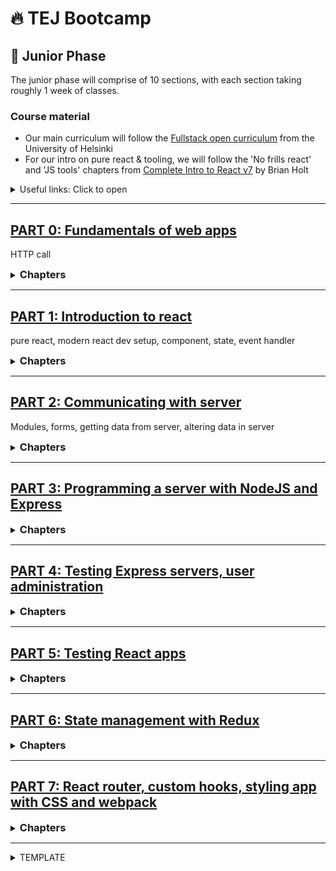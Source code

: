 # 🔥 TEJ Bootcamp

## 💚 Junior Phase

The junior phase will comprise of 10 sections, with each section taking roughly 1 week of classes.

### Course material

- Our main curriculum will follow the [Fullstack open curriculum](https://fullstackopen.com/en/) from the University of Helsinki
- For our intro on pure react & tooling, we will follow the 'No frills react' and 'JS tools' chapters from [Complete Intro to React v7](https://btholt.github.io/complete-intro-to-react-v7) by Brian Holt

<details><summary>Useful links: Click to open</summary>

- [git basics](https://git-scm.com/book/en/v2)

</details>

---

## [PART 0: Fundamentals of web apps](https://fullstackopen.com/en/part0/fundamentals_of_web_apps)

HTTP call

<details><summary><h3 style="display:inline">Chapters</h3></summary>

<details><summary>Part 0-b</summary>

**_TO-LEARN:_**

- HTTP call

**_PRE-WORK:_**

- [PART 0: Read only the 'HTTP GET' section](https://fullstackopen.com/en/part0/fundamentals_of_web_apps)

**_TO-STUDY:_**

- [PART 0-b: HTTP request](https://fullstackopen.com/en/part0/fundamentals_of_web_apps#http-get)

**_LECTURE-VIDEO:_**

- [Exercise web sequence diagrams](https://youtu.be/ycQnptR5qj8)

**_TO-DO:_**

- [0.4-0.6](https://fullstackopen.com/en/part0/fundamentals_of_web_apps#exercises-0-1-0-6)

_Instructions for TO-DO_

1. create a new git repository called `fullstackopen` in your local computer
1. create a repository in github to push your local `fullstackopen`
1. create a folder called `part0` inside `fullstackopen`
1. create separate files to put your sequence diagrams for exercises 0.4 to 0.6

</details>

</details>

---

## [PART 1: Introduction to react](https://fullstackopen.com/en/part1)

pure react, modern react dev setup, component, state, event handler

<details><summary><h3 style="display:inline">Chapters</h3></summary>

<details><summary>Part 1-a</summary>

**_TO-LEARN:_**

- pure react
- modern react dev setup

**_PRE-WORK:_**

- [watch this video on eventloop](https://www.youtube.com/watch?v=8aGhZQkoFbQ)

**_TO-STUDY:_**

- [Complete Intro to React v7: Pure react](https://btholt.github.io/complete-intro-to-react-v7/lessons/no-frills-react/pure-react)
- [Complete Intro to React v7: JS tools](https://btholt.github.io/complete-intro-to-react-v7/lessons/js-tools/npm)
- [PART 1-a: Intro to React](https://fullstackopen.com/en/part1/introduction_to_react)

**_LECTURE-VIDEO:_**

- [Pure react](https://youtu.be/Pzkcxt9j23U)

**_TO-DO:_**

- [1.1-1.2](https://fullstackopen.com/en/part1/introduction_to_react#exercises-1-1-1-2)

_Instructions for TO-DO_

1. in the `fullstackopen` repository, create a folder called `part1` inside `fullstackopen`
1. create folder called `courseinfo` inside of `part1` to put your code for exercise 1.1-1.2
   - You can create `courseinfo` project either by using `parcel`, as we did for the class today. You can clone this [starter kit](https://github.com/TEJ-Fellowship/react-start-kit)
   - Or you can create `courseinfo` project using `create-react-app` as described in the [`introduction to react`](https://fullstackopen.com/en/part1/introduction_to_react) section of the course

_note_: You will need to delete the `.git` directory inside the clone

</details>

<details><summary>Part 1-b</summary>

**_TO-LEARN:_**

- React concepts: component, JSX, props

**_PRE-WORK:_**

- master these Array methods: [Map](https://developer.mozilla.org/en-US/docs/Web/JavaScript/Reference/Global_Objects/Array/map), [Filter](https://developer.mozilla.org/en-US/docs/Web/JavaScript/Reference/Global_Objects/Array/filter), [Reduce](https://developer.mozilla.org/en-US/docs/Web/JavaScript/Reference/Global_Objects/Array/reduce), [forEach](https://developer.mozilla.org/en-US/docs/Web/JavaScript/Reference/Global_Objects/Array/forEach), [Includes](https://developer.mozilla.org/en-US/docs/Web/JavaScript/Reference/Global_Objects/Array/includes), [Some](https://developer.mozilla.org/en-US/docs/Web/JavaScript/Reference/Global_Objects/Array/some), [Every](https://developer.mozilla.org/en-US/docs/Web/JavaScript/Reference/Global_Objects/Array/every)

**_TO-STUDY:_**

- [PART 1-b: Javascript](https://fullstackopen.com/en/part1/java_script)

**_LECTURE-VIDEO:_**

- [Components with props, dev setup, JSX](https://youtu.be/xBJBrULUm0E)

**_TO-DO:_**

- [1.3-1.5](https://fullstackopen.com/en/part1/java_script#exercises-1-3-1-5)

_Instructions for TO-DO_

1. in the `fullstackopen/part1/courseinfo` repository, continue to put your code for exercise 1.3-1.5

</details>

<details><summary>Part 1-c</summary>

**_TO-LEARN:_**

- stateful component
- event handler

**_TO-STUDY:_**

- [PART 1-c: Component state, event handlers](https://fullstackopen.com/en/part1/component_state_event_handlers)

**_LECTURE-VIDEO:_**

- [Starting a react project](https://youtu.be/BGrie4SO-88)
- [Component manual re-render](https://youtu.be/6RCRVL7Z-Nc)
- [React state](https://youtu.be/uCGdWjuhhg4)
- [React event handling](https://youtu.be/x0vodxNdm0c)

**_TO-DO:_**

- [1.6-1.14](https://fullstackopen.com/en/part1/a_more_complex_state_debugging_react_apps#exercises-1-6-1-14)

</details>

<details><summary>Part 1-d</summary>

**_TO-LEARN:_**

- a more complex state
  - array, object in state: don't mutate state!
- conditional rendering of component
- debugging React apps

**_TO-STUDY:_**

- [PART 1-d: A more complex state, debugging React apps](https://fullstackopen.com/en/part1/a_more_complex_state_debugging_react_apps)

**_LECTURE-VIDEO:_**

- [Using array in state](https://youtu.be/2F7NNlAe68g)
- [Conditional rendering in component](https://youtu.be/uCGdWjuhhg4)
- [React Class, debugging, and notes on hooks](https://youtu.be/a6VNdOtzd8w)
- [Exercise 1.1 to 1.14 guide](https://youtu.be/H18zHpNDKwg)

**_TO-DO:_**

- [1.6-1.14](https://fullstackopen.com/en/part1/a_more_complex_state_debugging_react_apps#exercises-1-6-1-14)

</details>

</details>

---

## [PART 2: Communicating with server](https://fullstackopen.com/en/part2)

Modules, forms, getting data from server, altering data in server

<details><summary><h3 style="display:inline">Chapters</h3></summary>

<details><summary>Part 2-a</summary>

**_PRE-WORK:_**

- [watch at least first 3 parts of this youtube playlist](https://www.youtube.com/playlist?list=PL0zVEGEvSaeEd9hlmCXrk5yUyqUag-n84)

**_TO-LEARN:_**

- rendering collection [Array or Object]
  - don't mutate state! especially if state is Array or Object
- Array.map
- Array.reduce
- debugging React apps
  - use console through all components & calls
  - most common problems
    - the props are expected to be of a different type,
    - or called with a different name than they actually are, and destructuring fails as a result

**_TO-STUDY:_**

- [PART 2-a: Rendering a collection, modules](https://fullstackopen.com/en/part2/rendering_a_collection_modules)

**_LECTURE-VIDEO:_**

- [Using Array.map to show data in React](https://youtu.be/Mpk_FVc8A0Q)
- [Using key in React lists, and further debugging notes](https://youtu.be/-Qg0t48bWNA)

**_TO-DO:_**

- [2.1-2.5](https://fullstackopen.com/en/part2/rendering_a_collection_modules#exercises-2-1-2-5)

</details>

<details><summary>Part 2-b</summary>

**_TO-LEARN:_**

**Main concepts**

- controlled component
- filtering displayed elements

**Side notes**

- form onSubmit event handler needs event.preventDefault()
- form in App
- controlled component: using onChange
- ternary expression
- Map.filter

**_TO-STUDY:_**

- [PART 2-b: Forms](https://fullstackopen.com/en/part2/forms)

**_LECTURE-VIDEO:_**

- [Getting started with create react app to part2-a](https://youtu.be/JM0sv09GIwc)
- [Controlled component](https://youtu.be/KDzgcoe4KUg)
- [From controlled component to add to list](https://youtu.be/DCcOnuY9a-o)
- [Filtering notes](https://youtu.be/GtgBC_bUMYI)

**_TO-DO:_**

- [2.6-2.10](https://fullstackopen.com/en/part2/forms#exercises-2-6-2-10)

</details>

<details><summary>Part 2-c</summary>

**_TO-LEARN:_**

- getting data from server
  - using [JSON Server](https://medium.com/codingthesmartway-com-blog/create-a-rest-api-with-json-server-36da8680136d) to simulate server
- understanding [promises](https://developer.mozilla.org/en-US/docs/Web/JavaScript/Guide/Using_promises)
- using [Axios](https://axios-http.com/docs/intro) to call server
- [effect hooks](https://reactjs.org/docs/hooks-effect.html)

**_TO-STUDY:_**

- [PART 2-c: Getting data from server](https://fullstackopen.com/en/part2/getting_data_from_server)

**_LECTURE-VIDEO:_**

- [Changing data source in frontend to come from backend](https://youtu.be/JM0sv09GIwc)
- [Setting up json server](https://youtu.be/D6ClUvVAkrk)
- [Using Axios in frontend to access data from backend](https://youtu.be/wSGw6JUFcPU)
- [Understanding promises and async nature of axios](https://youtu.be/olCyK-TXO34)
- [Using useEffect to call axios from React component](https://youtu.be/izc1acO3eUc)

**_TO-DO:_**

- [2.11-2.14](https://fullstackopen.com/en/part2/getting_data_from_server#exercises-2-11-2-14)

</details>

<details><summary>Part 2-d</summary>

**_TO-LEARN:_**

- understanding [REST](https://www.codecademy.com/article/what-is-crud)
  - routes
  - CRUD (Create, Read, Update, Delete) actions on REST routes
  - [Axios methods corresponding to CRUD actions](https://www.freecodecamp.org/news/axios-react-how-to-make-get-post-and-delete-api-requests/)
- Sending data to the Backend Server
  - [creating new data](https://fullstackopen.com/en/part2/altering_data_in_server#sending-data-to-the-server)
  - [updating existing data using Axios.put](https://fullstackopen.com/en/part2/altering_data_in_server#changing-the-importance-of-notes)
  - [handling Error in Promise using Promise.catch](https://fullstackopen.com/en/part2/altering_data_in_server#promises-and-errors)

**Side notes**

- Array.find
- Review
  - Array.map
  - Array.filter

**_TO-STUDY:_**

- [PART 2-d: Altering data in server](https://fullstackopen.com/en/part2/altering_data_in_server)

**_LECTURE-VIDEO:_**

- [Using axios post to create note in backend](https://youtu.be/8ioBv5Rfo3A)
- [Using axios put to update note in backend](https://youtu.be/UuOC69taFxo)
- [Refactoring axios services](https://youtu.be/W3sTMbbTMkw)
- [Handling axios errors in catch block](https://youtu.be/AOgQXnk1LzE)
- [Debugging openweather map api key](https://youtu.be/aByLiib_Zks)

**_TO-DO:_**

- [2.15-2.18](https://fullstackopen.com/en/part2/altering_data_in_server#exercises-2-15-2-18)

</details>

<details><summary>Part 2-e</summary>

**_TO-LEARN:_**

- adding styles to React app
  - importing style file into JS project
  - CSS rules = selector + declerations
  - class selectors in JSX
- error message in it's own React component
  - activating error component by setting error message
- adding inline style in JSX

**_TO-STUDY:_**

- [PART 2-e: Adding styles to React app](https://fullstackopen.com/en/part2/adding_styles_to_react_app)

**_LECTURE-VIDEO:_**

- [Inline styles](https://youtu.be/_YD5VllKoXg)
- [Using a css file to style Notification component](https://youtu.be/knzBgD0vqwg)
- [Creating dynamic error message from catch block](https://youtu.be/hGK0Cx0Kbjk)

**_TO-DO:_**

- [2.19-2.20](https://fullstackopen.com/en/part2/adding_styles_to_react_app#exercises-2-19-2-20)

</details>

</details>

---

## [PART 3: Programming a server with NodeJS and Express](https://fullstackopen.com/en/part3)

<details><summary><h3 style="display:inline">Chapters</h3></summary>

<details><summary>Part 3-a</summary>

**_TO-LEARN:_**

- creating a simple Node project that runs in Node environment
- running a simple web server
- using Express library to build a more developer friendly web server
- using nodemon to run node
- defining routes in Express
  - CRUD functionality in Express routes
- Middleware
  - writing our own middleware

**Side notes**

- [difference between ES6 modules vs CommonJS syntax](https://www.freecodecamp.org/news/modules-in-javascript/)
- [what is JSON?](https://developer.mozilla.org/en-US/docs/Learn/JavaScript/Objects/JSON)
- [what does the version number in npm library mean?](https://fullstackopen.com/en/part3/node_js_and_express#express)
- [VSCode REST client](https://fullstackopen.com/en/part3/node_js_and_express#the-visual-studio-code-rest-client)
- [Math.max](https://developer.mozilla.org/en-US/docs/Web/JavaScript/Reference/Global_Objects/Math/max)

**_PRE-WORK:_**

**_TO-STUDY:_**

- [PART 3-a: Node.js and Express](https://fullstackopen.com/en/part3/node_js_and_express)

**_LECTURE-VIDEO:_**

- [creating a simple express server](https://youtu.be/fpo5GhzII5k)
  1. create new project `node-server`
  2. convert it to git repo and commit to github
  3. create an npm project inside by `npm init -y1
  4. create express server, serving on root url '/', listening on port 3001
- [serving on the '/notes' route for a 'get' method request](https://youtu.be/hPoKXqRGzOY)
  1. install nodemon as dev dependency to run node server by hot reload on code changes
  2. install cors to serve requests coming from different urls
  3. create an express route on `/notes` url for `get` request and serve it an array of notes in json format
- [side note on REST and JSON](https://youtu.be/wWBL98cfhLg)
- [creating the '/notes/:id' route for a 'get' method request](https://youtu.be/ibURgdt3CiA)
  1. create a new get route at `/notes/:id`
  2. respond with the json object of the note at that id
  3. if no notes are available at the id, then set status to 404 and return a friendly error message
- [creating the '/notes/:id' route for a 'delete' method request](https://youtu.be/ty3a-9HDW9s)
  1. create a new delete route at `/notes/:id`
  2. respond with 204 status code, and no body
  3. install `REST Client` extension
  4. create file `requests/my_requests.rest` to store the REST requests
- [creating the '/notes' route for a 'post' method request](https://youtu.be/N_JiJhyo84Q)
  1. create a new post route at `/notes`
  2. use express.json() to read json objects in the request
  3. use the json object in request to create a new post in the backend
  4. respond with status 201 created and return the newly created note object
- [creating middleware](https://youtu.be/CtN_ckGzifk)
  1. create a middleware at the top of the express server to log method, path, and body
  2. creat a middleware at the end of the express server (just before app.listen) to send a 404 not found to all paths that are not handled by the app

**_TO-DO:_**

- [3.1-3.6](https://fullstackopen.com/en/part3/node_js_and_express#exercises-3-1-3-6)
- [3.7-3.8](https://fullstackopen.com/en/part3/node_js_and_express#exercises-3-7-3-8)

</details>

<details><summary>Part 3-b</summary>

**_TO-STUDY:_**

- [PART 3-b: Deploying app to internet](https://fullstackopen.com/en/part3/deploying_app_to_internet)

**_TO-LEARN:_**

- [serving static files from server](https://fullstackopen.com/en/part3/deploying_app_to_internet#serving-static-files-from-the-backend)
- [including frontend code on server](https://fullstackopen.com/en/part3/deploying_app_to_internet#frontend-production-build)
- [deploying app to a cloud platform (e.g. Heroku)](https://fullstackopen.com/en/part3/deploying_app_to_internet#application-to-the-internet)
- [streamlining the deployment](https://fullstackopen.com/en/part3/deploying_app_to_internet#streamlining-deploying-of-the-frontend)

**Side notes**

- [CORS](https://fullstackopen.com/en/part3/deploying_app_to_internet#same-origin-policy-and-cors)
- [setting up proxy on react app](https://fullstackopen.com/en/part3/deploying_app_to_internet#proxy)
- [how the current set-up after part3-b looks](https://fullstackopen.com/en/part3/deploying_app_to_internet#the-whole-app-to-internet)

**_LECTURE-VIDEO:_**

- [serving frontend static files from node server](https://youtu.be/4mQUK71WaFU)
  1. build react app for serving from web server
  2. include the build folder in your node application
  3. instruct node server to serve the static files from the build folder
- [modify frontend backend code to run in cloud](https://youtu.be/PTlSqtGJHJU)
  1. in react app, change the baseurl to a relative url
  2. in node server, read the PORT value from environment if available
- [deploy fullstack app to Heroku](https://youtu.be/iuUGZY7pqsE)
  1. create a Heroku account at https://devcenter.heroku.com/
  2. globally install heroku npm library
  3. if node server is not on its own repository, then create a separate repo for node server
  4. add a Procfile with instructions for Heroku
  5. create Heroku app to deploy your project to
  6. push your code to the Heroku remote git server
- [streamline deploying frontend and backend code to Heroku](https://youtu.be/qKfxe6uvQ6E)
  1. in node server repository, add npm script to build the react app and copy it to server repo
  2. add npm script to deploy to Heroku
  3. add npm script that combines all steps to build, copy, git commit, and deploy to Heroku
- [add proxy to react-app](https://youtu.be/YptUn1bG1T4)
  1. configure proxy url to setup node server in the react-app

**_TO-DO:_**

- [3.9-3.11](https://fullstackopen.com/en/part3/deploying_app_to_internet#exercises-3-9-3-11)

</details>

<details><summary>Part 3-c: Saving data to MongoDB</summary>

- [PART 3-c: Saving data to MongoDB](https://fullstackopen.com/en/part3/saving_data_to_mongo_db)

**_LECTURE-VIDEO:_**

- [introduction to mongodb](https://youtu.be/vgmX9Az-k80)
- [setting up mongo database in mongodb.com](https://youtu.be/9TZ-nrXNGrs)
  1. [create a free account in mongodb.com](https://fullstackopen.com/en/part3/saving_data_to_mongo_db#mongo-db)
  2. create database userid and password
  3. set network setting to allow access from anywhere
  4. get the connection string to your database
- [using mongoose to set up a practice application](https://youtu.be/AxrS9Aq_i3I)
  1. npm install mongoose
  2. create a new mongo.js file in your repo to create practice application
  3. put all the mongodb code using mongoose for `Note`:
  - [create a schema for Note](https://fullstackopen.com/en/part3/saving_data_to_mongo_db#schema)
  - use the schema to create a model for Note
  - [use the Note model to create and save a Note object into mongodb](https://fullstackopen.com/en/part3/saving_data_to_mongo_db#creating-and-saving-objects)
  - [write code to fetch data frome `notes` collection using the `Note` model](https://fullstackopen.com/en/part3/saving_data_to_mongo_db#fetching-objects-from-the-database)
- [connect the notes-server to the database](https://youtu.be/gv2kD-zq5e4)
  1. [fetch db connection from environment:](https://fullstackopen.com/en/part3/saving_data_to_mongo_db#backend-connected-to-a-database)
  - for localhost: create a .env file to store the db connection string (add it to .gitignore)
  - for heroku: configure db connection string in heroku `Config Vars`
  2. [create separate module to put database configuration](https://fullstackopen.com/en/part3/saving_data_to_mongo_db#database-configuration-into-its-own-module)
  3. [get data from database in the `/notes` route for `get` method](https://fullstackopen.com/en/part3/saving_data_to_mongo_db#backend-connected-to-a-database)
- [more node express routes configured through database](https://youtu.be/gsYmmlGrTUw)
  1. [rewrite `/notes` route for `post` method](https://fullstackopen.com/en/part3/saving_data_to_mongo_db#using-database-in-route-handlers)
  1. [rewrite `/notes/:id` route for `get` method](https://fullstackopen.com/en/part3/saving_data_to_mongo_db#using-database-in-route-handlers)
  1. [error handling](https://fullstackopen.com/en/part3/saving_data_to_mongo_db#error-handling)
  1. [moving error handling to middleware](https://fullstackopen.com/en/part3/saving_data_to_mongo_db#moving-error-handling-into-middleware)
  1. [rewrite `/notes/:id` route for `delete` method](https://fullstackopen.com/en/part3/saving_data_to_mongo_db#other-operations)
  1. [write `/notes/:id` route for `put` method](https://fullstackopen.com/en/part3/saving_data_to_mongo_db#other-operations)

**_TO-DO:_**

- [3.12](https://fullstackopen.com/en/part3/saving_data_to_mongo_db#exercise-3-12)
- [3.13-3.14](https://fullstackopen.com/en/part3/saving_data_to_mongo_db#exercises-3-13-3-14)
- [3.15-3.18](https://fullstackopen.com/en/part3/saving_data_to_mongo_db#exercises-3-15-3-18)

</details>

<details><summary>Part 3-d: Validation and ESLint</summary>

- [PART 3-d: Validation and ESLint](https://fullstackopen.com/en/part3/validation_and_es_lint)

**_LECTURE-VIDEO:_**

- [about environment variables](https://youtu.be/3dw7bmLsXAc)
- [mongoose schema validation](https://youtu.be/hE4vlHSSFkU)
  1. create a mongoose schema validation for `content` field in noteSchema
  2. in the note post route, catch the error in note.save
  3. put the error handler in the error handling middleware
  4. catch and display the error in the notes react app
- [mongoose schema validation while updating](https://youtu.be/JU4DzgyKIyI)
  1. in the note update route, configure it to also throw schema validation errors
  2. why schema based validation is better than logical error handling in code
  3. setting heroku config variables through the command line
- [linting and prettier setup and configurations](https://youtu.be/kqR3hAeg6-g)
  1. install prettier, eslint, and other dev dependencies for linting and formatting
  2. setup the VSCode extensions for prettier and eslint
  3. setup config files for eslint and prettier
  4. create eslint rule to show warning for console.log
  5. create eslint ignore config file
  6. difference between formatting (prettier) vs code linting (eslint)

**_TO-DO:_**

- [3.19-3.21](https://fullstackopen.com/en/part3/validation_and_es_lint#exercises-3-19-3-21)
- [3.22](https://fullstackopen.com/en/part3/validation_and_es_lint#exercise-3-22)

</details>

</details>

---

## [PART 4: Testing Express servers, user administration](https://fullstackopen.com/en/part4)

<details><summary><h3 style="display:inline">Chapters</h3></summary>
<details><summary>Part 4-a: Structure of backend application, introduction to testing</summary>

- [Part 4-a : Structure of backend application, introduction to testing](https://fullstackopen.com/en/part4/structure_of_backend_application_introduction_to_testing)

**_LECTURE-VIDEO:_**

- [Code refactoring](https://youtu.be/IJytft-UX6Q)
  1. [refactor config, logger, and middleware to `utils` folder](https://fullstackopen.com/en/part4/structure_of_backend_application_introduction_to_testing#project-structure)
- [Refactoring Node express Router](https://youtu.be/yrTAJAT-QCw)
  1. refactor all the `notes` routes to `controllers/notes.js`
- [Testing Node application](https://youtu.be/WMI7Qu1kqhM)
  1. install jest in dev dependency (npm install --save-dev jest)
  2. define npm script to run jest and specify the execution environment is node
  3. unit testing(use of test(),describe())
- [Notes on rest parameters, node http module, types of exports, route middleware](https://youtu.be/QI7s6Cm6Msk)
  - [rest parameters](https://developer.mozilla.org/en-US/docs/Web/JavaScript/Reference/Functions/rest_parameters)
  - [node http module vs express](https://stackoverflow.com/questions/38176214/why-do-some-developer-use-http-and-express-to-create-the-server)
  - [express router middleware](https://expressjs.com/en/guide/using-middleware.html)

**_TO-DO:_**

- [4.1-4.2](https://fullstackopen.com/en/part4/structure_of_backend_application_introduction_to_testing#exercises-4-1-4-2)
- [4.3-4.7](https://fullstackopen.com/en/part4/structure_of_backend_application_introduction_to_testing#exercises-4-3-4-7)

</details>

<details><summary>Part 4-b: Testing the backend</summary>

- [PART 4-b: Testing the backend](https://fullstackopen.com/en/part4/testing_the_backend)

**_LECTURE-VIDEO:_**

- [Setting up test environment](https://youtu.be/iIuu3SSWnGc)
  1. [set up NODE_ENV for different environments](https://fullstackopen.com/en/part4/testing_the_backend#test-environment)
  - set up cross-env, if required for windows
  2. [use supertest to connect to api without starting node server, then write tests for](https://fullstackopen.com/en/part4/testing_the_backend#supertest)
  - get all notes
  - checking length of notes
  - checking content of one note
- [initialize database before test](https://youtu.be/o63KJxjzDok)
  1. [include the `beforeEach` block](https://fullstackopen.com/en/part4/testing_the_backend#initializing-the-database-before-tests)
  2. modify tests written above to use the database initialization values
- [async/await syntax](https://youtu.be/Fob_yhLmFIc)
  1. [refactor notesRouter.get for '/api/notes' to async/await](https://fullstackopen.com/en/part4/testing_the_backend#async-await-in-the-backend)
  - run tests to make sure it is still working correctly
- [write test then refactor notesRouter.post to async/await](https://youtu.be/bFNIu7d9CqM)
  1. [write test then refactor notesRouter.post to async/await](https://fullstackopen.com/en/part4/testing_the_backend#more-tests-and-refactoring-the-backend)
  - write the test cases to test different scenario
  - run tests to make sure code is currently working
  2. create helper functions for some common functions required for testing
  - refactor tests to use helper functions
  - refactor notesRouter.post to use async / await syntax
  - run test to make sure code is still working after refactoring
  3. [continue refactoring notesRouter.get single note, and notesRouter.delete routes to use async/await](https://fullstackopen.com/en/part4/testing_the_backend#error-handling-and-async-await)
- [Optimizing the beforeEach function](https://youtu.be/jqVF_NLMsSA)
  1. [use Promise.all to await for an array of promises to resolve](https://fullstackopen.com/en/part4/testing_the_backend#optimizing-the-before-each-function)
  2. [refactor tests to use describe block to group tests](https://fullstackopen.com/en/part4/testing_the_backend#refactoring-tests)

**_TO-DO:_**

- [4.8-4.12](https://fullstackopen.com/en/part4/testing_the_backend#exercises-4-8-4-12)
- [4.13-4.14](https://fullstackopen.com/en/part4/testing_the_backend#exercises-4-13-4-14)

</details>

<details><summary>Part 4-c: User administration</summary>

[PART 4-c: User administration](https://fullstackopen.com/en/part4/user_administration)

**_LECTURE-VIDEO:_**

- [Setting up Mongo DB for Note to User relationship](https://youtu.be/HshcFKMxKvs)
  1. [set up Mongoose schema for `User`](https://fullstackopen.com/en/part4/user_administration#mongoose-schema-for-users)
  2. modify `Note` Mongoose schema to refer to `User` who created the Note
- [Creating users](https://youtu.be/75b9Yjdid1c)
  1. [install bcrypt library to create one-way hash of the password](https://fullstackopen.com/en/part4/user_administration#creating-users)
  2. create new router for `users` that handles REST api requests related to `users`
  - create `users` router
  - include `users` router in app.js
  - in `users` router, write POST method to create new user
  3. write test case for user creation
  - first, write `usersInDb` helper function to get all users from DB
  - write test case for user creation with new username, utilizing `usersInDb` helper function
  - running the test should pass
  4. practice Test Driven Development to add functionality to creating new user
  - write test case for user creation with existing username
  - running the test should fail, as we expect status code 400, but as of now our code returns 201 created
  - adjust create new user function to check for existing username
  - running the test should now pass
  5. in `users` router, write route handler for GET method for all users
- [Update new note creation to include user that created the note](https://youtu.be/q_4xcyJ5cNA)
  1. [update route handler for POST method for new note](https://fullstackopen.com/en/part4/user_administration#creating-a-new-note)
  - include user.\_id in the created note's `user` field
  - append the newly created note.\_id to the user's `notes` field
  2. [update users and notes route handlers to populate full data](https://fullstackopen.com/en/part4/user_administration#populate)
  - update GET all users route handler to `populate` the full notes that the user has created
  - user `populate parameters` to only include the fields that we want
  - update GET all notes route handler to `populate` required user fields

**_TO-DO:_**

Nothing!!

</details>

<details><summary>Part 4-d: Token authentication</summary>

[PART 4-d: Token authentication](https://fullstackopen.com/en/part4/token_authentication)

**_LECTURE-VIDEO:_**

- [Principles of token based authentication](https://youtu.be/CzekTh2A5O8)
  1. [understanding token based authentication sequence diagram](https://fullstackopen.com/en/part4/token_authentication)
  2. implement logging in function
  - npm install jsonwebtoken
  - create new router for `login` that handles REST api requests related to `login`
  - add the `login` router in app.js
  - add `SECRET` value to `.env` file that will be used by jsonwebtoken to sign the token
  - test logging in using VS Code REST-client
- [Creating new notes with logged in user](https://youtu.be/fTohbhJwvg0)
  1. [change the POST new note handler to only allow logged in users](https://fullstackopen.com/en/part4/token_authentication#limiting-creating-new-notes-to-logged-in-users)
  2. test creation of new note with token using VS Code REST-client
  - write VS Code REST-client code to login
  - write VS Code REST-client code to POST new note, including token returned from login
  3. [implement error handling](https://fullstackopen.com/en/part4/token_authentication#error-handling)
  - update `errorHandler` middleware to handle `ValidationError` and `JsonWebTokenError`
- [Problems of Token-based authentication](https://youtu.be/_sVk3vSt0Fw)
  1. [put time limit for the validity period of token](https://fullstackopen.com/en/part4/token_authentication#problems-of-token-based-authentication)
  2. update `errorHandler` middleware to handle `TokenExpiredError`
  3. [end notes](https://fullstackopen.com/en/part4/token_authentication#end-notes)

**_TO-DO:_**

- [4.15-4.23](https://fullstackopen.com/en/part4/token_authentication#exercises-4-15-4-23)

</details>

</details>

---

## [PART 5: Testing React apps](https://fullstackopen.com/en/part5)

<details><summary><h3 style="display:inline">Chapters</h3></summary>

<details><summary>Part 5-a: Login in frontend</summary>

- [PARTPart 5-a: Login in frontend](https://fullstackopen.com/en/part5/login_in_frontend)

**_LECTURE-VIDEO:_**

- [Handling login](https://youtu.be/eKpcEvatJ1s)
  1. [in App.js, add a form for login using controlled input fields for userid and password](https://fullstackopen.com/en/part5/login_in_frontend#handling-login)
  2. write function `handleLogin` to handle `onSubmit` for the login form
  3. write login service to call login api
  4. call login service from `handleLogin` App.js
  5. in App.js, convert login and note posting forms into functions
  6. conditionally call the forms based on whether user is logged in
- [Creating new notes](https://youtu.be/iGSjWaOUEDc)
  1. [set up `notes.js` service to use token from login response as the `Authorization` header in the notes creation request header](https://fullstackopen.com/en/part5/login_in_frontend#creating-new-notes)
  2. in App.js `handleLogin` function, `setToken` after login is sucessful
  3. the functionality to `add note` from the react app should work again
- [Saving login information in the browser](https://youtu.be/fYX5A3FWI2Q)
  1. [in `handleLogin` call `window.localStorage.setItem` to store user data in local storage](https://fullstackopen.com/en/part5/login_in_frontend#saving-the-token-to-the-browsers-local-storage)
  - remember to use `JSON.stringify` to convert JS object to string
  2. in `App.js`, write a useEffect hook that will read user data from local storage if available when application loads
  - remember to use `JSON.parse` to convert string to JS object
  3. [possible cross site scripting problems when using local storage](https://fullstackopen.com/en/part5/login_in_frontend#a-note-on-using-local-storage)

**_TO-DO:_**

- [5.1-5.4](https://fullstackopen.com/en/part5/login_in_frontend#exercises-5-1-5-4)

</details>

<details><summary>Part 5-b: props.children and proptypes</summary>

- [Part 5-b: props.children and proptypes](https://fullstackopen.com/en/part5/props_children_and_proptypes)

**_LECTURE-VIDEO:_**

- [Using props.children to create a generic Togglable component to control visibility of components](https://youtu.be/DvFC83TTwu8)
  1. [move login form to it's own component, LoginForm](https://fullstackopen.com/en/part5/props_children_and_proptypes#displaying-the-login-form-only-when-appropriate)
  2. [move the `Togglable` logic into it's own component, Togglable](https://fullstackopen.com/en/part5/props_children_and_proptypes#the-components-children-aka-props-children)
  - please note how `props.children` is being used
  3. modify `App.js > loginForm()` function to call `LoginForm` component within the `Togglable` component to make login form togglable
- [Move the Note adding form (`NoteForm`) into it's own component](https://youtu.be/1dIckrpr7bQ)
  1. now use the `Togglable` component to toggle visibility of `NoteForm`
  2. [move new note related state to the `NoteForm` component](https://fullstackopen.com/en/part5/props_children_and_proptypes#state-of-the-forms)
- [Using useRef, forwardRef, and useImperativeHandle](https://youtu.be/bzFsomL6yxQ)
  1. [use useRef, forwardRef, and useImperativeHandle to pass functions from inner component to outer component](https://fullstackopen.com/en/part5/props_children_and_proptypes#references-to-components-with-ref)
  2. [a note on creating instances of the same component](https://fullstackopen.com/en/part5/props_children_and_proptypes#one-point-about-components)
- [Using prop-types and eslint](https://youtu.be/FC04ezeV7FY)
  1. [use the prop-types package to declare mandatory props and their data type](https://fullstackopen.com/en/part5/props_children_and_proptypes#prop-types)
  - declare mandatory props in the `Togglable` and `LoginForm` components
  2. [configure eslint to ignore test related errors](https://fullstackopen.com/en/part5/props_children_and_proptypes#e-slint)
  - install the package eslint-plugin-jest as dev dependency
  - create eslint config file, either `.eslintrc.json` (copy from our previous parcel repo) or `.eslintrc.js` (from this workshop)
  - add `jest` related env, plugins entries
  3. create `.eslintignore` file to ignore files where eslint should not check
  4. give a displayName to the `Togglable` component

**_TO-DO:_**

- [5.5-5.10](https://fullstackopen.com/en/part5/props_children_and_proptypes#exercises-5-5-5-10)
- [5.11-5.12](https://fullstackopen.com/en/part5/props_children_and_proptypes#exercises-5-11-5-12)

</details>

<details><summary>Part 5-c: Testing React apps</summary>

- [Part 5-c: Testing React apps](https://fullstackopen.com/en/part5/testing_react_apps)

**_WE-WILL-LEARN:_**

We will learn unit testing a React component. We will learn to test:

- a component will render what we expect it to render
- a component will call the correct function passed as a prop when a button is clicked
- a component will re-render correctly when a button is clicked
- a component will call a function with the correct argument when a button is clicked

**_LECTURE-VIDEO:_**

- [Setup initial jest test for Note component](https://youtu.be/NfCUIp1Gihk)
  1. npm install --save-dev @testing-library/react @testing-library/jest-dom
  2. make sure `Note` component has className `note`
  3. [write Note component test in the file src/components/Note.test.js](https://fullstackopen.com/en/part5/testing_react_apps#searching-for-content-in-a-component)
  4. run the test
  5. modify the test to also check by selecting the element by class name in the rendered container
  6. [use `screen.debug()` to see html output of render and of screen.getByText](https://fullstackopen.com/en/part5/testing_react_apps#debugging-tests)
- [Clicking buttons in test](https://youtu.be/XPYLtXHi4MM)
  1. [set up test for button click](https://fullstackopen.com/en/part5/testing_react_apps#clicking-buttons-in-tests)
  - npm install --save-dev @testing-library/user-event
  - npm install -D --exact jest-watch-typeahead@0.6.5
  2. write test case for button click on the `Note` component
  3. [write tests for the Togglable component](https://fullstackopen.com/en/part5/testing_react_apps#tests-for-the-togglable-component)
  - set up Togglable component for testing by adding className="togglableContent"
  - now write the tests
- [Testing the forms](https://youtu.be/C6GzDq6W_UA)
  1. [write test for form submit](https://fullstackopen.com/en/part5/testing_react_apps#testing-the-forms)
  2. more options for finding elements
  - [note if there are two input fields](https://fullstackopen.com/en/part5/testing_react_apps#about-finding-the-elements)
    - use `screen.getByPlaceholderText` to be more precise to get right text input field, or use `container.querySelector`
  - using `{ exact: false }` option in the `screen.getByText` method
  - using `screen.findByText`; note it returns a promise
  - using `screen.queryByText`; note it does not cause an exception if the element is not found
- [More notes on tests](https://youtu.be/RGVPQTNyEgM)
  1. [finding test coverage](https://fullstackopen.com/en/part5/testing_react_apps#test-coverage)
  - by running `CI=true npm test -- --coverage`
  2. [frontend integration tests](https://fullstackopen.com/en/part5/testing_react_apps#frontend-integration-tests)
  3. [snapshot testing](https://fullstackopen.com/en/part5/testing_react_apps#snapshot-testing)

**_TO-DO:_**

- [5.13-5.16](https://fullstackopen.com/en/part5/testing_react_apps#exercises-5-13-5-16)

</details>

<details>
<summary>Part 5-d: End to end Testing</summary>

- [Part 5-d: End to end testing](https://fullstackopen.com/en/part5/end_to_end_testing)

**_LECTURE-VIDEO:_**

- [Initial setup for cypress](https://www.youtube.com/watch?v=-OKjjM8Y9Os)
  1. [install cypress to the frontend as development dependency (npm install --save-dev cypress)](<(https://fullstackopen.com/en/part5/end_to_end_testing#cypress)>)
  2. add an npm-script to run it `{"cypress:open": "cypress open"}`
  3. add an npm-script to the backend which starts it in test mode `{"start:test": "cross-env NODE_ENV=test node index.js"}`
  4. start cypress with command `{npm run cypress:open}`
  5. Create a new test file i.e `notes.app.spec.cy.js` inside the cypress/e2e folder
  6. Write the first test for the front page
- [Writing to a form](https://www.youtube.com/watch?v=hdv3rS3NWeU)
  1. [extend our tests so that the test tries to log in to our application](https://fullstackopen.com/en/part5/end_to_end_testing#writing-to-a-form)
  - type the username and password in the login form using `{cy.type}` for the test
  - `{cy.get}` command allows for searching elements by CSS selectors
  - use `id` to get the value from input fields and use # to select id
- Some things to note
  1. to avoid name conflicts, we gave the submit button the id login-button we can use to access it
  2. if you are getting eslint errors on cy `{npm install eslint-plugin-cypress --save-dev}`
  3. changing the configuration in `{.eslintrc.js}`
- [Testing new note form](https://www.youtube.com/watch?v=Dts2-btCrXA)
  1. [only logged-in users can create new notes, so we added logging in to the application in beforeEach block](https://fullstackopen.com/en/part5/end_to_end_testing#testing-new-note-form)
  2. give adding note input an to avoid test failing if there is more than one input
  3. All changes to the browser's state are reversed after each test
- [Controlling the state of the database](https://www.youtube.com/watch?v=Dts2-btCrXA)
  1. challenge with E2E tests is that they do not have access to the database
  2. [create API endpoints to the backend for the test](https://fullstackopen.com/en/part5/end_to_end_testing#controlling-the-state-of-the-database)
  - create a new router for the tests `{testingRouter}` at backend
  - add it to the backend only if the application is run on test-mode
  - the test does HTTP requests to the backend with `{cy.request}`
  3. write the test for changing the importance of notes
  4. [make a test to ensure that a login attempt fails if the password is wrong](https://fullstackopen.com/en/part5/end_to_end_testing#failed-login-test)
  - check error mesage `{ cy.get(className).contains(message))}`
  - note : css class selector starts with . `{.className}`
  5. for more diverse tests than contains which works based on text content only
  - `Should` should always be chained with get (or another chainable command)
  - cypress requires the colors to be given as rgb
  - if the test are for same component we can chain `should;` with `and`
- [Bypassing the UI](https://www.youtube.com/watch?v=U6UBYY8Jv5M)
  1. note : [Fully test the login flow – but only once!](https://docs.cypress.io/guides/end-to-end-testing/testing-your-app#Logging-in)
  2. [bypass the UI](https://fullstackopen.com/en/part5/end_to_end_testing#bypassing-the-ui)
  3. [Custom command](https://docs.cypress.io/api/cypress-api/custom-commands)
  - create a cy command for login
  - create a cy command for adding new note
  4. chaining contains with contains
  5. When coding tests, you should check in the test runner that the tests use the right components!
  6. use of `parent()` and `find` and `as` in cy
- [Running and debugging the tests](https://www.youtube.com/watch?v=U6UBYY8Jv5M)
  1. cypress commands always return undefined
  2. Cypress commands are like promises
  3. we can run the test using cli with command `{"test:e2e": "cypress run"}`
  4. videos of the test execution will be saved to cypress/videos/
  5. gitignore the videos directory

**_TO-DO:_**

- [5.17-5.22](https://fullstackopen.com/en/part5/end_to_end_testing#exercises-5-17-5-22)

</details>
</details>

---

## [PART 6: State management with Redux](https://fullstackopen.com/en/part6)

<details><summary><h3 style="display:inline">Chapters</h3></summary>
<details><summary>Part 6-a: Flux-architecture and Redux</summary>

- [Part 6-a: Flux-architecture and Redux](https://fullstackopen.com/en/part6/flux_architecture_and_redux)

**_WE-WILL-LEARN:_**

- create redux store
- pass the redux store to app via provider

**_LECTURE-VIDEO:_**

- [Create a counter app that uses redux](https://youtu.be/j7GdVmjjBzQ)
  1. setup the applition
  - npx create-react-app redux-counter
  - delete all files except index.html and index.js
  - cd redux-counter
  - npm install redux
  2. setup redux in index.js for simple counter
  - create a reducer, `counterReducer` in this case. the reducer does the work similar to `setState`
  - create a store, by using `createStore` and passing it the reducer
  - use `store.getState()` to get the store (like the `state`)
  - use `store.dispatch(action)` to modify the store (like calling `setState`)
    - `action` is an object with `type` key, and optionally `data` key
  - use `store.subscribe(React Component)` to rerender component when store changes
- [Create a note app that uses redux](https://youtu.be/YRPXQ-ytTOw)
  1. setup the applition
  - npx create-react-app redux-note
  - delete all files except index.html and index.js
  - cd redux-note
  - npm install redux
  2. setup redux in index.js for note app
  - create a reducer, `noteReducer` in this case. the reducer does the work similar to `setState`
  - create a store, by using `createStore` and passing it the reducer
  - use `store.getState()` to get the store (like the `state`)
  - use `store.dispatch(action)` to modify the store (like calling `setState`)
    - `action` is an object with `type` key, and `data` key
  - use `store.subscribe(React Component)` to rerender component when store changes
  3. add functionality to add new note
  - add form to add note
  - add `onSubmit` handler that calls `store.dispatch` for adding note
  4. fix the problem with `NEW_NOTE` in the reducer
  - state is immutable
  5. add functionality to toggle importance
  - add `onClick` call to `toggleImportance` function from each note display
  - write the function `toggleImportance` to call `store.dispatch`
  - write a separate `action creator` called `toggleImportanceOf` that creates the action to dispatch
- [Refactor note app to use Provider](https://youtu.be/8rIl5mEhkiU)
  1. put the reducer in the `reducers/noteReducer.js` file
  2. also move the action creators to `reducers/noteReducer.js`
  3. move the app component to `App.js`
  4. npm install react-redux
  5. modify the store related code in `index.js`, pass the store to `Provider` and wrap the `App` with it
  - in `index.js` import `Provider`
  - wrap `App` with `Provider` with `store`
  6. modify `App` to read `store` from `Provider`
  - `useSelector` to get access to the `store`
  - `useDispatch` to send actions to redux
  7. now even if we refactor `add new note` form to its own component, we don't need to pass the store from App; the store can be directly accessed by all the components

**_TO-DO:_**

- [6.1-6.2](https://fullstackopen.com/en/part6/flux_architecture_and_redux#exercises-6-1-6-2)
- [6.3-6.8](https://fullstackopen.com/en/part6/flux_architecture_and_redux#exercises-6-3-6-8)

</details>

<details><summary>Part 6-b: Many reducers</summary>

- [Part 6-b: Many reducers](https://fullstackopen.com/en/part6/many_reducers)

**_WE-WILL-LEARN:_**

- using `Combined reducers` to combine multiple reducers
- using Redux toolkit to simplify and streamline the use of Redux stores
- using Redux devtool to debug and help develop redux

**_LECTURE-VIDEO:_**

- [Add state for visibility filter by putting it in another reducer using Combined reducers](https://youtu.be/bCaJ1NCH6CQ)
  - note that `NewNote` and `Notes` components have been refactored from `App` component
  1. initialize `notes` state with two notes
  2. create visibility filter to show all / important notes
  3. create new reducer `filterReducer` to store value of filter
  - put the reducer function `filterReducer`
  - create action creator `filterChange`
  4. modify index.js to combine the reducers `filterReducer` and `noteReducer`
  - import `combineReducers` from `redux`
  - use `combineReducers` to combine the two reducers
  - change `createStore` to take the combined reducer
  5. modify `Notes.js` to now only read the `notes` key from the state
  6. create separate component for `VisibilityFilter`
  - in `App` use the `VisibilityFilter` component to display the filter
  7. modify `Notes.js` to filter notes based on the visibility filter
- [Using Redux Toolkit](https://www.youtube.com/watch?v=oWXDq4edkWw)
  1. install the Redux Toolkit
  - npm install @reduxjs/toolkit
  2. modify `index.js` to use toolkit
  - import and use `configureStore` to create store, which will replace `combineReducers` and `createStore`
  3. modify `noteReducer.js` to use toolkit
  - use `createSlice` to refactor the reducer and action creators
  - use export using toolkit
- [Using Redux devtool](https://youtu.be/oWXDq4edkWw?t=593)
  1. install devtool from https://chrome.google.com/webstore/detail/redux-devtools/lmhkpmbekcpmknklioeibfkpmmfibljd
  2. open the Redux devtool window
  3. dispatch an action from the toolkit
  4. see the change in state for all the actions

**_TO-DO:_**

- [6.9-6.12](https://fullstackopen.com/en/part6/many_reducers#exercises-6-9-6-12)

</details>

<details><summary>Part 6-c: Communicating with server in a redux application</summary>

- [Part 6-c: Communicating with server in a redux application](https://fullstackopen.com/en/part6/communicating_with_server_in_a_redux_application)

**_WE-WILL-LEARN:_**

**_LECTURE-VIDEO:_**

- [Getting notes from the backend while using Redux](https://youtu.be/PQK5dO5v0eo)
  1. create `db.json` file in root folder, and put some data
  2. install and run json server
  - npm install json-server --save-dev
  - in `package.json` add script to run json-server
  - npm run server
  3. create service to fetch data from backend
  - npm install axios
  - create file `services/notes.js` to fetch data using axios from the backend
  4. get initial data from backend
  - in `noteReducer` change initial state to empty array
  - in `noteReducer` add an action to append a single note
  - in `noteReducer` add an action to set all the notes
  - in `App`, create a `useEffect` to load the initial data from json-server
- [Storing a note to the backend while using Redux](https://youtu.be/Elh7lqLF5G8)
  1. when creating note, add functionality to also add the new note to backend
  - in `services/notes.js`, add function to create note in backend
  - in `NewNote` component, modify to call the service to backend
  - modify `createNote` reducer as it will receive the full note, not just the content
  2. you can also change the `toggle importance` functionality to also update backend
- [Using thunk to move backend logic to Redux action creator](https://youtu.be/uN5_5lej87s)
  1. install `redux-thunk`
  - npm install redux-thunk
  2. modify the `createNote` functionality to move backend communication to a `thunk`
  - change `NewNote` component back to just dispatching return value of `createNote` function
  - in `noteReducer`, replace the `createNote` action creator with `createNote` thunk that will:
    1. create a note in the backend
    2. then dispatch the new note to Redux store
  3. modify the initial notes loading functionality to move backend communication to a `thunk`
  - change `App` useEffect to just dispatching return value of `initializeNotes` function
  - in `noteReducer`, create a new thunk `initializeNotes` that will:
    1. get all notes from the backend
    2. then dispatch the notes to Redux store
  4. refactor Redux store creation
  - create `store.js` in root folder
  - move all Redux store creation code from `index.js` to `store.js`
  - in `index.js` import the store to pass to `App`

**_TO-DO:_**

- [6.13-6.14](https://fullstackopen.com/en/part6/communicating_with_server_in_a_redux_application#exercises-6-13-6-14)
- [6.15-6.18](https://fullstackopen.com/en/part6/communicating_with_server_in_a_redux_application#exercises-6-15-6-18)

</details>
</details>

---

## [PART 7: React router, custom hooks, styling app with CSS and webpack](https://fullstackopen.com/en/part7)

<details><summary><h3 style="display:inline">Chapters</h3></summary>
<details><summary>Part 7-a: React-router</summary>

- [Part 7-a: React-router](https://fullstackopen.com/en/part7/react_router)

**_WE-WILL-LEARN:_**

**_LECTURE-VIDEO:_**

- [Implement react router]()
  1. create new project
  - npx create-react-app react-router
  - remove all files except App.js, index.js, index.html
  2. install react router
  - cd react-router
  - npm install react-router-dom
  3. write code to use simple react router
  - use `BrowserRouter` to encapsulate all code that will use router
  - create `Link` for the required links
  - use `Routes` and `Route` to handle the links to components
  4. add parameterized route for `note/:id` with `useParams`
  - hardcode `notes` array with some notes
  - update `Notes` component that creates `Link` to the notes
  - create `Note` component with `useParams` that will display individual note
- [Add useNavigate and useMatch to add functionality to react router]()
  1. add `login` route that uses `useNavigate` hook
  2. use `Navigate` component in `users` route to conditionally redirect to `login` route when not logged in
  3. use `useMatch` for better parameterized route
  - move `Router` component to `index`
  - in `App`, use `useMatch` to get the `notes/:id` parameter to find the note
  - pass and read the single `note` object to the `Note` component
  4. build and deploy the react app to node server

**_TO-DO:_**

- [7.1-7.3](https://fullstackopen.com/en/part7/react_router#exercises-7-1-7-3)

</details>
</details>

---

<details><summary>TEMPLATE</summary>

<details><summary>Part -: </summary>

**_TO-STUDY:_**

**_PRE-WORK:_**

- [PART -: ]()

**_TO-LEARN:_**

**Side notes**

**_LECTURE-VIDEO:_**

- []()

**_TO-DO:_**

- [.-.]()

</details>

<details><summary>Part : </summary>

- [PART : ]()

**_WE-WILL-LEARN:_**

**_LECTURE-VIDEO:_**

- []()
  1.
- []()

**_TO-DO:_**

- [.-.]()

</details>

</details>
